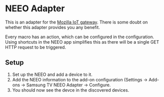 # NEEO Adapter

This is an adapter for the [Mozilla IoT gateway](https://iot.mozilla.org). There is some doubt on whether this adapter provides you any benefit.

Every macro has an action, which can be configured in the configuration. Using shortcuts in the NEEO app simplifies this as there will be a single GET HTTP request to be triggered.

## Setup
1. Set up the NEEO and add a device to it.
2. Add the NEEO information to the add-on configuration (Settings → Add-ons → Samsung TV NEEO Adapter → Configure.
3. You should now see the devce in the discovered devices.
